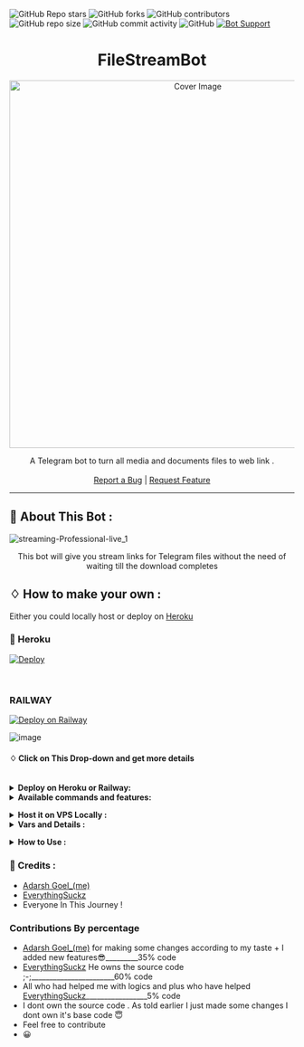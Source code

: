 
![GitHub Repo stars](https://img.shields.io/github/stars/code-x-mania/filestreambot?color=blue&style=flat)
![GitHub forks](https://img.shields.io/github/forks/code-x-mania/filestreambot?color=green&style=flat)
![GitHub contributors](https://img.shields.io/github/contributors/code-x-mania/filestreambot?style=flat)
![GitHub repo size](https://img.shields.io/github/repo-size/code-x-mania/filestreambot?color=yellow)
![GitHub commit activity](https://img.shields.io/github/commit-activity/m/code-x-mania/filestreambot)
![GitHub](https://img.shields.io/github/license/code-x-mania/filestreambot)
[![Bot Support](https://img.shields.io/badge/File%20Stream%20Bot-support%20group-blue)](https://t.me/codexmania)
<h1 align="center">FileStreamBot</h1>
<p align="center">
  <img src="https://socialify.git.ci/Code-X-Mania/filestreambot/image?description=1&descriptionEditable=A%20very%20fast%20file%20streaming%20bot%20used%20for%20streaming%20and%20downloading%20movies&font=Source%20Code%20Pro&forks=1&issues=1&language=1&logo=https%3A%2F%2Fuser-images.githubusercontent.com%2F88939380%2F137127129-a86fc939-2931-4c66-b6f6-b57711a9eab7.png&owner=1&pattern=Circuit%20Board&pulls=1&stargazers=1&theme=Dark" alt="Cover Image" width="650">
  </a>

  
  <p align="center">
    A Telegram bot to turn all media and documents files to web link .
    <br />
   </strong></a>
    <br />
    <a href="https://github.com/code-x-mania/FileStreamBot/issues">Report a Bug</a>
    |
    <a href="https://github.com/code-x-mania/FileStreamBot/issues">Request Feature</a>
  </p>


<hr>



## 🍁 About This Bot :

![streaming-Professional-live_1](https://user-images.githubusercontent.com/88939380/137127129-a86fc939-2931-4c66-b6f6-b57711a9eab7.png)

</p>
<p align='center'>
    This bot will give you stream links for Telegram files without the need of waiting till the download completes
</p>


## ♢ How to make your own :

Either you could locally host or deploy on [Heroku](https://heroku.com)
### 💜 Heroku

[![Deploy](https://www.herokucdn.com/deploy/button.svg)](https://heroku.com/deploy)

<br>

### RAILWAY
[![Deploy on Railway](https://railway.app/button.svg)](https://railway.app/new/template?template=https://github.com/code-x-mania/filestreambot)

<p>


![image](https://user-images.githubusercontent.com/88939380/137126452-80e760d4-4820-440b-9962-72e7e81adfb4.png)


#### ♢ Click on This Drop-down and get more details

<br>
<details>
  <summary><b>Deploy on Heroku or Railway:</b></summary>


1. Fork This Repo <br>
2. Click on the button to Deploy and follow steps <br>
  
3.then goto the variables tab for more info on setting up environmental variables. <br>

<h4> So Follow Above Steps 👆 and then deploy other wise bot won't work</h4>

Press the below button to  deploy on Heroku

[![Deploy](https://www.herokucdn.com/deploy/button.svg)](https://heroku.com/deploy)
  
  Press the below button to  deploy on Railway 
  
[![Deploy on Railway](https://railway.app/button.svg)](https://railway.app/new/template?template=https://github.com/code-x-mania/filestreambot)

 </details>

<details>
  <summary><b>Available commands and features:</b></summary>
  
<p>
🐬USER COMMANDS<p>
/start - To start using me<br>
/help  -  To know how to use me<p>

🐬ADMIN COMMANDS<p>
/status  - to know how many users are using the bot<br>
/broadcast - To send message to all the users using the bot<p>

🚀Features<p>
💥Superfast⚡️ download and stream links.<br>
💥No ads in generated links.<br>
💥Superfast interface.<br>
💥Along with the links you also get file information like name,size ,etc.<br>
💥Updates channel Support.<br>
💥Mongodb database support for broadcasting.</details>
<details>
  <summary><b>Host it on VPS Locally :</b></summary>


```py
git clone https://github.com/code-x-mania/FileStreamBot
cd FileStreamBot
virtualenv -p /usr/bin/python3 venv
. ./venv/bin/activate
pip install -r requirements.txt
python3 -m Code_X_Mania
```

and to stop the whole bot,
 do <kbd>CTRL</kbd>+<kbd>C</kbd>

Setting up things

If you're on Heroku / Railway, just add these in the Environmental Variables
or if you're Locally hosting, create a file named `.env` in the root directory and add all the variables there.
An example of `.env` file:

```py
DATABASE_URL=  Get this from mongodb.com
PORT=8080
API_ID= Get from my.telegram.org
NO_PORT=False
BOT_TOKEN= Get from botfather
OWNER_ID= your owner id 
API_HASH= Get from my.telegram.org
UPDATES_CHANNEL= Enter Force sub channel username without @ if any  else set value to None
BIN_CHANNEL=-100
SESSION_NAME=Codexmania
HAS_SSL=True
FQDN= Enter Custom domain if any or server ip
```
  </details>

<details>
  <summary><b>Vars and Details :</b></summary>

`API_ID` : Goto [my.telegram.org](https://my.telegram.org) to obtain this.

`API_HASH` : Goto [my.telegram.org](https://my.telegram.org) to obtain this.

`BOT_TOKEN` : Get the bot token from [@BotFather](https://telegram.dog/BotFather)

`BIN_CHANNEL` : Create a new channel (private/public), add [@missrose_bot](https://telegram.dog/MissRose_bot) as admin to the channel and type /id. Now copy paste the ID into this field.

`OWNER_ID` : Your Telegram User ID
  
`OWNER_USERNAME` : Your telegram username to be displayed in bot  . make one in you dont have.

`DATABASE_URL` : MongoDB URI for saving User IDs when they first Start the Bot. We will use that for Broadcasting to them. I will try to add more features related with Database. If you need help to get the URI you can ask in [Me Telegram](https://t.me/adarshhh0).

 Optional Vars

`UPDATES_CHANNEL` : Put a Public Channel Username, so every user have to Join that channel to use the bot. Must add bot to channel as Admin to work properly.

`BANNED_CHANNELS` : Put IDs of Banned Channels where bot will not work. You can add multiple IDs & separate with <kbd>Space</kbd>.

`SLEEP_THRESHOLD` : Set a sleep threshold for flood wait exceptions happening globally in this telegram bot instance, below which any request that raises a flood wait will be automatically invoked again after sleeping for the required amount of time. Flood wait exceptions requiring higher waiting times will be raised. Defaults to 60 seconds.

`WORKERS` : Number of maximum concurrent workers for handling incoming updates. Defaults to `3`

`PORT` : The port that you want your webapp to be listened to. Defaults to `8080`

`WEB_SERVER_BIND_ADDRESS` : Your server bind adress. Defauls to `0.0.0.0`

`NO_PORT` : If you don't want your port to be displayed. You should point your `PORT` to `80` (http) or `443` (https) for the links to work. Ignore this if you're on Heroku.

`FQDN` :  A Fully Qualified Domain Name if present. Defaults to `WEB_SERVER_BIND_ADDRESS` </details>

<details>
  <summary><b>How to Use :</b></summary>

:warning: **Before using the  bot, don't forget to add the bot to the `BIN_CHANNEL` as an Admin**
 
`/start` : To check if the bot is alive or not.

To get an instant stream link, just forward any media to the bot and boom, its fast af.
  ![image](https://user-images.githubusercontent.com/88939380/137128326-059f9c53-b3d0-40f0-8484-b17709fbcc11.png)


### Channel Support
Bot also Supported with Channels. Just add bot Channel as Admin. If any new file comes in Channel it will edit it with **Get Download Link** Button. </details>

### 🔷 Credits : 

- [Adarsh Goel_(me)](https://t.me/codexmania)
- [EverythingSuckz](https://github.com/EverythingSuckz) 
- Everyone In This Journey !

### Contributions By percentage
 - [Adarsh Goel_(me)](https://t.me/codexmania) for making some changes according to my taste + I added new features😎_________35% code
 - [EverythingSuckz](https://github.com/EverythingSuckz)   He owns the source code ;-;_______________________60% code
 - All who had helped me with logics  and plus who have helped [EverythingSuckz](https://github.com/EverythingSuckz)_________________5%  code
 - I dont own the source code . As told earlier I just made some changes I dont own it's base code 😇
 - Feel free to contribute  
 - 😀
 
 

